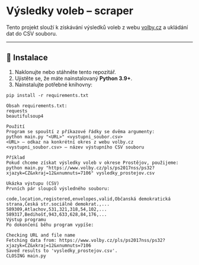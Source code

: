 # Výsledky voleb – scraper

Tento projekt slouží k získávání výsledků voleb z webu [volby.cz](https://www.volby.cz) a ukládání dat do CSV souboru.

---

## 🚀 Instalace

1. Naklonujte nebo stáhněte tento repozitář.
2. Ujistěte se, že máte nainstalovaný **Python 3.9+**.
3. Nainstalujte potřebné knihovny:

```
pip install -r requirements.txt

Obsah requirements.txt:
requests
beautifulsoup4

Použití
Program se spouští z příkazové řádky se dvěma argumenty:
python main.py "<URL>" <vystupni_soubor.csv>
<URL> – odkaz na konkrétní okres z webu volby.cz
<vystupni_soubor.csv> – název výstupního CSV souboru

Příklad
Pokud chceme získat výsledky voleb v okrese Prostějov, použijeme:
python main.py "https://www.volby.cz/pls/ps2017nss/ps32?xjazyk=CZ&xkraj=12&xnumnuts=7106" vysledky_prostejov.csv

Ukázka výstupu (CSV)
Prvních pár sloupců výsledného souboru:

code,location,registered,envelopes,valid,Občanská demokratická strana,Česká str.sociálně demokrat.,...
589309,Atlachov,531,321,318,54,102,...
589317,Bedihošť,943,633,628,84,176,...
Výstup programu
Po dokončení běhu program vypíše:

Checking URL and file name
Fetching data from: https://www.volby.cz/pls/ps2017nss/ps32?xjazyk=CZ&xkraj=12&xnumnuts=7106
Saved results to 'vysledky_prostejov.csv'.
CLOSING main.py
